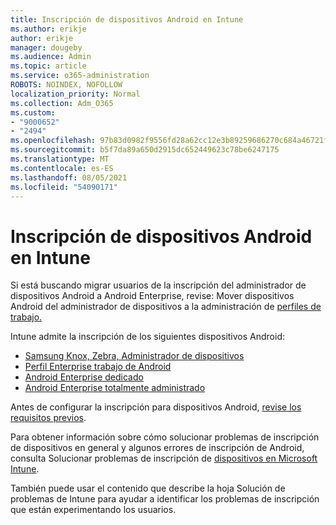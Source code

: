 ```yaml
---
title: Inscripción de dispositivos Android en Intune
ms.author: erikje
author: erikje
manager: dougeby
ms.audience: Admin
ms.topic: article
ms.service: o365-administration
ROBOTS: NOINDEX, NOFOLLOW
localization_priority: Normal
ms.collection: Adm_O365
ms.custom:
- "9000652"
- "2494"
ms.openlocfilehash: 97b83d0982f9556fd28a62cc12e3b89259686270c684a46721f0ef3d683e5ae6
ms.sourcegitcommit: b5f7da89a650d2915dc652449623c78be6247175
ms.translationtype: MT
ms.contentlocale: es-ES
ms.lasthandoff: 08/05/2021
ms.locfileid: "54090171"
---
```

# <a name="enrolling-android-devices-into-intune"></a>Inscripción de dispositivos Android en Intune

Si está buscando migrar usuarios de la inscripción del administrador de dispositivos Android a Android Enterprise, revise: Mover dispositivos Android del administrador de dispositivos a la administración de [perfiles de trabajo.](https://docs.microsoft.com/mem/intune/enrollment/android-move-device-admin-work-profile)

Intune admite la inscripción de los siguientes dispositivos Android:  

- [Samsung Knox, Zebra, Administrador de dispositivos](https://docs.microsoft.com/mem/intune/enrollment/android-enroll-device-administrator)
- [Perfil Enterprise trabajo de Android](https://docs.microsoft.com/mem/intune/enrollment/android-enterprise-overview)
- [Android Enterprise dedicado](https://docs.microsoft.com/mem/intune/enrollment/android-dedicated-devices-fully-managed-enroll)
- [Android Enterprise totalmente administrado](https://docs.microsoft.com/mem/intune/enrollment/android-fully-managed-enroll)

Antes de configurar la inscripción para dispositivos Android, [revise los requisitos previos](https://docs.microsoft.com/intune/enrollment/android-enroll).  

Para obtener información sobre cómo solucionar problemas de inscripción de dispositivos en general y algunos errores de inscripción de Android, consulta Solucionar problemas de inscripción de [dispositivos en Microsoft Intune](https://docs.microsoft.com/mem/intune/enrollment/troubleshoot-android-enrollment).

También puede usar el contenido que describe la hoja Solución de problemas de Intune para ayudar a identificar los problemas de inscripción que están experimentando los usuarios.
